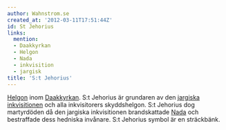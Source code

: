 ```yaml
---
author: Wahnstrom.se
created_at: '2012-03-11T17:51:44Z'
id: St Jehorius
links:
  mention:
  - Daakkyrkan
  - Helgon
  - Nada
  - inkvisition
  - jargisk
title: 'S:t Jehorius'
---
```


[Helgon] inom [Daakkyrkan]. S:t Jehorius är grundaren av den [jargiska][] [inkvisitionen] och alla
inkvisitorers skyddshelgon. S:t Jehorius dog martyrdöden då den jargiska inkvisitionen brandskattade
[Nada] och bestraffade dess hedniska invånare. S:t Jehorius symbol är en sträckbänk.

  [Helgon]: Helgon
  [Daakkyrkan]: Daakkyrkan
  [jargiska]: jargisk
  [inkvisitionen]: inkvisition
  [Nada]: Nada
